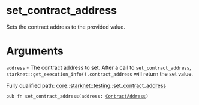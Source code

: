 # set_contract_address

Sets the contract address to the provided value.
# Arguments

`address` - The contract address to set.
After a call to `set_contract_address`, `starknet::get_execution_info().contract_address` will
return the set value.

Fully qualified path: [core](./core.md)::[starknet](./core-starknet.md)::[testing](./core-starknet-testing.md)::[set_contract_address](./core-starknet-testing-set_contract_address.md)

<pre><code class="language-cairo">pub fn set_contract_address(address: <a href="core-starknet-contract_address-ContractAddress.html">ContractAddress</a>)</code></pre>

